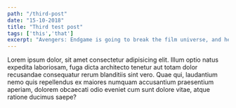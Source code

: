 ```yaml
---
path: "/third-post"
date: "15-10-2018"
title: "Third test post"
tags: ['this','that']
excerpt: "Avengers: Endgame is going to break the film universe, and here's why."
---
```



Lorem ipsum dolor, sit amet consectetur adipisicing elit. Illum optio natus expedita laboriosam, fuga dicta architecto tenetur aut totam dolor recusandae consequatur rerum blanditiis sint vero. Quae qui, laudantium nemo quis repellendus ex maiores numquam accusantium praesentium aperiam, dolorem obcaecati odio eveniet cum sunt dolore vitae, atque ratione ducimus saepe?
